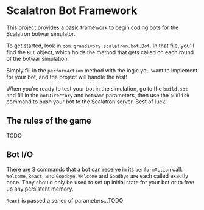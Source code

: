 # Scalatron Bot Framework

This project provides a basic framework to begin coding bots for
the Scalatron botwar simulator.

To get started, look in `com.grandivory.scalatron.bot.Bot`.
In that file, you'll find the `Bot` object, which holds the
method that gets called on each round of the botwar simulation.

Simply fill in the `performAction` method with the logic you want
to implement for your bot, and the project will handle the rest!

When you're ready to test your bot in the simulation, go to the
`build.sbt` and fill in the `botDirectory` and `botName`
parameters, then use the `publish` command to push your bot to
the Scalatron server. Best of luck!

## The rules of the game

TODO

## Bot I/O

There are 3 commands that a bot can receive in its `performAction`
call: `Welcome`, `React`, and `Goodbye`. `Welcome` and `Goodbye`
are each called exactly once. They should only be used to set up
initial state for your bot or to free up any persistent memory.

`React` is passed a series of parameters...TODO


